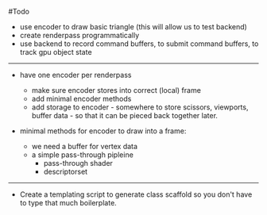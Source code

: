#Todo

+ use encoder to draw basic triangle (this will allow us to test backend)
+ create renderpass programmatically
+ use backend to record command buffers, to submit command buffers, to track
  gpu object state  

------------------------------

* have one encoder per renderpass
    * make sure encoder stores into correct (local) frame
    * add minimal encoder methods
    * add storage to encoder - somewhere to store scissors, viewports, buffer
      data - so that it can be pieced back together later. 
    
* minimal methods for encoder to draw into a frame: 
    * we need a buffer for vertex data
    * a simple pass-through pipleine 
        * pass-through shader
        * descriptorset
     

------------------------------

* Create a templating script to generate class scaffold so you don't have to type that much boilerplate.

